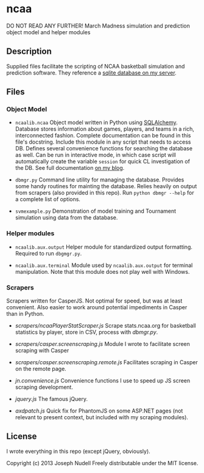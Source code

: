 # ncaa
DO NOT READ ANY FURTHER!
March Madness simulation and prediction object model and helper modules

## Description

Supplied files facilitate the scripting of NCAA basketball simulation and
prediction software. They reference a [sqlite database on my server](http://joenoodles.com/data/ncaa.db "college basketball database").

## Files

### Object Model

+ `ncaalib.ncaa`     Object model written in Python using [SQLAlchemy](http://www.sqlalchemy.org/ "SQLAlchemy -- ORM databases in Python"). Database stores information about games, players, and teams in a rich, interconnected fashion. Complete documentation can be found in this file's docstring. Include this module in any script that needs to access DB. Defines several convenience functions for searching the database as well. Can be run in interactive mode, in which case script will automatically create the variable `session` for quick CL investigation of the DB. See full documentation [on my blog](http://joenoodles.com/).

+ `dbmgr.py`    Command line utility for managing the database. Provides some handy routines for mainting the database. Relies heavily on output from scrapers (also provided in this repo). Run `python dbmgr --help` for a complete list of options.

+ `svmexample.py`    Demonstration of model training and Tournament simulation using data from the database. 

### Helper modules

+ `ncaalib.aux.output`   Helper module for standardized output formatting. Required to run `dbgmgr.py`.

+ `ncaalib.aux.terminal` Module used by `ncaalib.aux.output` for terminal manipulation. Note that this module does not play well with Windows.

### Scrapers

Scrapers written for CasperJS. Not optimal for speed, but was at least convenient. Also easier to work around potential impediments in Casper than in Python.

+ _scrapers/ncaaPlayerStatScraper.js_   Scrape stats.ncaa.org for basketball statistics by player, store in CSV, process with _dbmgr.py_.

+ _scrapers/casper.screenscraping.js_   Module I wrote to facilitate screen scraping with Casper

+ _scrapers/casper.screenscraping.remote.js_    Facilitates scraping in Casper on the remote page.

+ _jn.convenience.js_   Convenience functions I use to speed up JS screen scraping development.

+ _jquery.js_   The famous jQuery.

+ _axdpatch.js_ Quick fix for PhantomJS on some ASP.NET pages (not relevant to present context, but included with my scraping modules).

## License

I wrote everything in this repo (except jQuery, obviously).

Copyright (c) 2013 Joseph Nudell
Freely distributable under the MIT license.
